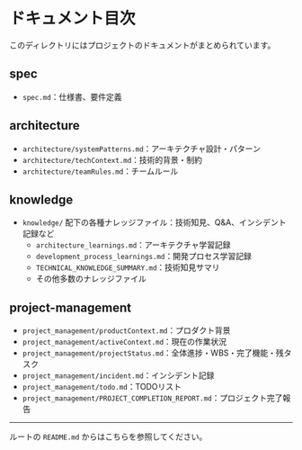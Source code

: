 # ドキュメント目次

このディレクトリにはプロジェクトのドキュメントがまとめられています。

## spec
- `spec.md`：仕様書、要件定義

## architecture
- `architecture/systemPatterns.md`：アーキテクチャ設計・パターン  
- `architecture/techContext.md`：技術的背景・制約
- `architecture/teamRules.md`：チームルール

## knowledge
- `knowledge/` 配下の各種ナレッジファイル：技術知見、Q&A、インシデント記録など
  - `architecture_learnings.md`：アーキテクチャ学習記録
  - `development_process_learnings.md`：開発プロセス学習記録
  - `TECHNICAL_KNOWLEDGE_SUMMARY.md`：技術知見サマリ
  - その他多数のナレッジファイル

## project-management
- `project_management/productContext.md`：プロダクト背景
- `project_management/activeContext.md`：現在の作業状況
- `project_management/projectStatus.md`：全体進捗・WBS・完了機能・残タスク
- `project_management/incident.md`：インシデント記録
- `project_management/todo.md`：TODOリスト
- `project_management/PROJECT_COMPLETION_REPORT.md`：プロジェクト完了報告

---

ルートの `README.md` からはこちらを参照してください。
